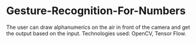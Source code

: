 # Gesture-Recognition-For-Numbers
The user can draw alphanumerics on the air in front of the camera and get the output based on the input. 
Technologies used: OpenCV, Tensor Flow. 
